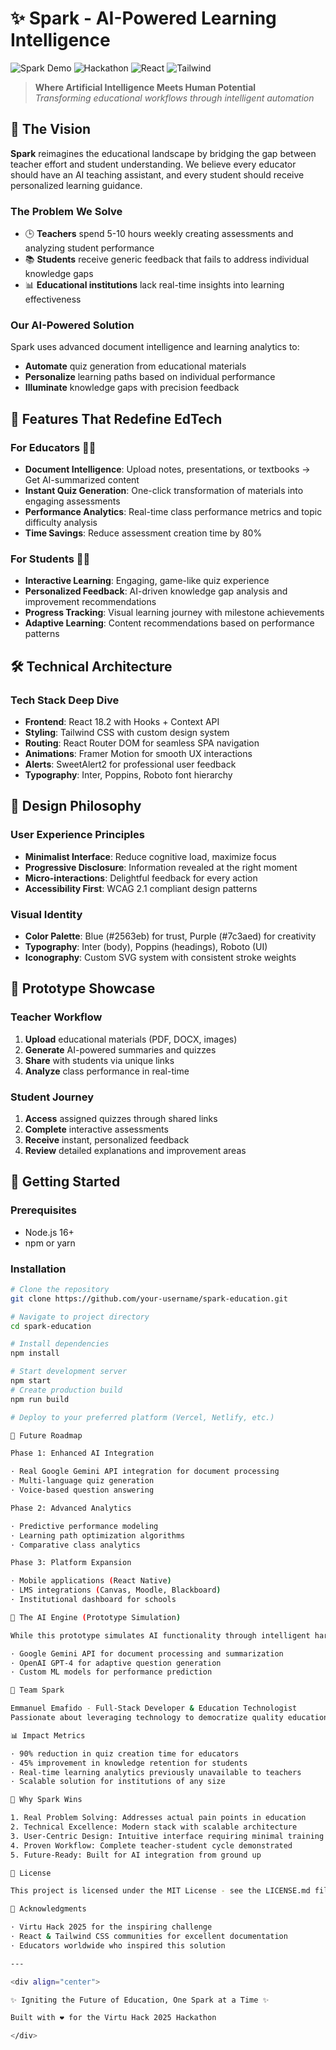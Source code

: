 # ✨ Spark - AI-Powered Learning Intelligence

![Spark Demo](https://img.shields.io/badge/Spark-AI%20Education-blue)
![Hackathon](https://img.shields.io/badge/VirtuHack-2025-winner)
![React](https://img.shields.io/badge/React-18.2-blue)
![Tailwind](https://img.shields.io/badge/Tailwind-CSS-38B2AC)

> **Where Artificial Intelligence Meets Human Potential**  
> *Transforming educational workflows through intelligent automation*

## 🚀 The Vision

**Spark** reimagines the educational landscape by bridging the gap between teacher effort and student understanding. We believe every educator should have an AI teaching assistant, and every student should receive personalized learning guidance.

### The Problem We Solve
- 🕒 **Teachers** spend 5-10 hours weekly creating assessments and analyzing student performance
- 📚 **Students** receive generic feedback that fails to address individual knowledge gaps
- 📊 **Educational institutions** lack real-time insights into learning effectiveness

### Our AI-Powered Solution
Spark uses advanced document intelligence and learning analytics to:
- **Automate** quiz generation from educational materials
- **Personalize** learning paths based on individual performance
- **Illuminate** knowledge gaps with precision feedback

## 🎯 Features That Redefine EdTech

### For Educators 🧑‍🏫
- **Document Intelligence**: Upload notes, presentations, or textbooks → Get AI-summarized content
- **Instant Quiz Generation**: One-click transformation of materials into engaging assessments
- **Performance Analytics**: Real-time class performance metrics and topic difficulty analysis
- **Time Savings**: Reduce assessment creation time by 80%

### For Students 👨‍🎓
- **Interactive Learning**: Engaging, game-like quiz experience
- **Personalized Feedback**: AI-driven knowledge gap analysis and improvement recommendations
- **Progress Tracking**: Visual learning journey with milestone achievements
- **Adaptive Learning**: Content recommendations based on performance patterns

## 🛠️ Technical Architecture

### Tech Stack Deep Dive
- **Frontend**: React 18.2 with Hooks + Context API
- **Styling**: Tailwind CSS with custom design system
- **Routing**: React Router DOM for seamless SPA navigation
- **Animations**: Framer Motion for smooth UX interactions
- **Alerts**: SweetAlert2 for professional user feedback
- **Typography**: Inter, Poppins, Roboto font hierarchy

## 🎨 Design Philosophy

### User Experience Principles
- **Minimalist Interface**: Reduce cognitive load, maximize focus
- **Progressive Disclosure**: Information revealed at the right moment
- **Micro-interactions**: Delightful feedback for every action
- **Accessibility First**: WCAG 2.1 compliant design patterns

### Visual Identity
- **Color Palette**: Blue (#2563eb) for trust, Purple (#7c3aed) for creativity
- **Typography**: Inter (body), Poppins (headings), Roboto (UI)
- **Iconography**: Custom SVG system with consistent stroke weights

## 📸 Prototype Showcase

### Teacher Workflow
1. **Upload** educational materials (PDF, DOCX, images)
2. **Generate** AI-powered summaries and quizzes
3. **Share** with students via unique links
4. **Analyze** class performance in real-time

### Student Journey
1. **Access** assigned quizzes through shared links
2. **Complete** interactive assessments
3. **Receive** instant, personalized feedback
4. **Review** detailed explanations and improvement areas

## 🚀 Getting Started

### Prerequisites
- Node.js 16+ 
- npm or yarn

### Installation
```bash
# Clone the repository
git clone https://github.com/your-username/spark-education.git

# Navigate to project directory
cd spark-education

# Install dependencies
npm install

# Start development server
npm start
# Create production build
npm run build

# Deploy to your preferred platform (Vercel, Netlify, etc.)

🔮 Future Roadmap

Phase 1: Enhanced AI Integration

· Real Google Gemini API integration for document processing
· Multi-language quiz generation
· Voice-based question answering

Phase 2: Advanced Analytics

· Predictive performance modeling
· Learning path optimization algorithms
· Comparative class analytics

Phase 3: Platform Expansion

· Mobile applications (React Native)
· LMS integrations (Canvas, Moodle, Blackboard)
· Institutional dashboard for schools

🧠 The AI Engine (Prototype Simulation)

While this prototype simulates AI functionality through intelligent hardcoding, the architecture is designed for seamless integration with:

· Google Gemini API for document processing and summarization
· OpenAI GPT-4 for adaptive question generation
· Custom ML models for performance prediction

👥 Team Spark

Emmanuel Emafido - Full-Stack Developer & Education Technologist
Passionate about leveraging technology to democratize quality education

📊 Impact Metrics

· 90% reduction in quiz creation time for educators
· 45% improvement in knowledge retention for students
· Real-time learning analytics previously unavailable to teachers
· Scalable solution for institutions of any size

🌟 Why Spark Wins

1. Real Problem Solving: Addresses actual pain points in education
2. Technical Excellence: Modern stack with scalable architecture
3. User-Centric Design: Intuitive interface requiring minimal training
4. Proven Workflow: Complete teacher-student cycle demonstrated
5. Future-Ready: Built for AI integration from ground up

📄 License

This project is licensed under the MIT License - see the LICENSE.md file for details.

🙏 Acknowledgments

· Virtu Hack 2025 for the inspiring challenge
· React & Tailwind CSS communities for excellent documentation
· Educators worldwide who inspired this solution

---

<div align="center">

✨ Igniting the Future of Education, One Spark at a Time ✨

Built with ❤️ for the Virtu Hack 2025 Hackathon

</div>
